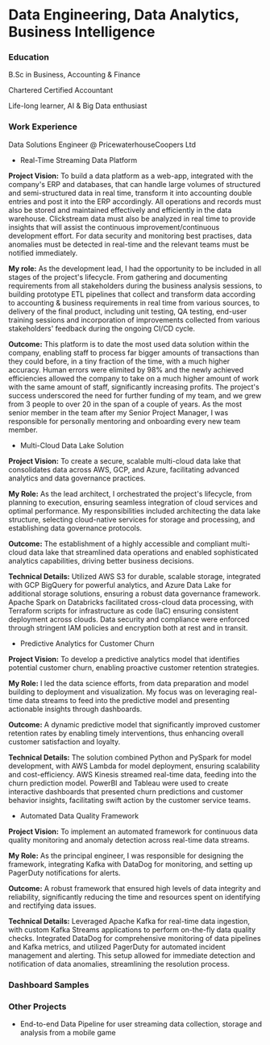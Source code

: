 # Data Engineering, Data Analytics, Business Intelligence

### Education
B.Sc in Business, Accounting & Finance

Chartered Certified Accountant

Life-long learner, AI & Big Data enthusiast

### Work Experience
Data Solutions Engineer @ PricewaterhouseCoopers Ltd
- Real-Time Streaming Data Platform
  
**Project Vision:** To build a data platform as a web-app, integrated with the company's ERP and databases, that can handle large volumes of structured and semi-structured data in real time, transform it into accounting double entries and post it into the ERP accordingly. All operations and records must also be stored and maintained effectively and efficiently in the data warehouse. Clickstream data must also be analyzed in real time to provide insights that will assist the continuous improvement/continuous development effort. For data security and monitoring best practises, data anomalies must be detected in real-time and the relevant teams must be notified immediately.

**My role:** As the development lead, I had the opportunity to be included in all stages of the project's lifecycle. From gathering and documenting requirements from all stakeholders during the business analysis sessions, to building prototype ETL pipelines that collect and transform data according to accounting & business requirements in real time from various sources, to delivery of the final product, including unit testing, QA testing, end-user training sessions and incorporation of improvements collected from various stakeholders' feedback during the ongoing CI/CD cycle.

**Outcome:** This platform is to date the most used data solution within the company, enabling staff to process far bigger amounts of transactions than they could before, in a tiny fraction of the time, with a much higher accuracy. Human errors were elimited by 98% and the newly achieved efficiencies allowed the company to take on a much higher amount of work with the same amount of staff, significantly increasing profits. The project's success underscored the need for further funding of my team, and we grew from 3 people to over 20 in the span of a couple of years. As the most senior member in the team after my Senior Project Manager, I was responsible for personally mentoring and onboarding every new team member.


- Multi-Cloud Data Lake Solution
  
**Project Vision:** To create a secure, scalable multi-cloud data lake that consolidates data across AWS, GCP, and Azure, facilitating advanced analytics and data governance practices.

**My Role:** As the lead architect, I orchestrated the project's lifecycle, from planning to execution, ensuring seamless integration of cloud services and optimal performance. My responsibilities included architecting the data lake structure, selecting cloud-native services for storage and processing, and establishing data governance protocols.

**Outcome:** The establishment of a highly accessible and compliant multi-cloud data lake that streamlined data operations and enabled sophisticated analytics capabilities, driving better business decisions.

**Technical Details:** Utilized AWS S3 for durable, scalable storage, integrated with GCP BigQuery for powerful analytics, and Azure Data Lake for additional storage solutions, ensuring a robust data governance framework. Apache Spark on Databricks facilitated cross-cloud data processing, with Terraform scripts for infrastructure as code (IaC) ensuring consistent deployment across clouds. Data security and compliance were enforced through stringent IAM policies and encryption both at rest and in transit.

- Predictive Analytics for Customer Churn

**Project Vision:** To develop a predictive analytics model that identifies potential customer churn, enabling proactive customer retention strategies.

**My Role:** I led the data science efforts, from data preparation and model building to deployment and visualization. My focus was on leveraging real-time data streams to feed into the predictive model and presenting actionable insights through dashboards.

**Outcome:** A dynamic predictive model that significantly improved customer retention rates by enabling timely interventions, thus enhancing overall customer satisfaction and loyalty.

**Technical Details:** The solution combined Python and PySpark for model development, with AWS Lambda for model deployment, ensuring scalability and cost-efficiency. AWS Kinesis streamed real-time data, feeding into the churn prediction model. PowerBI and Tableau were used to create interactive dashboards that presented churn predictions and customer behavior insights, facilitating swift action by the customer service teams.

- Automated Data Quality Framework

**Project Vision:** To implement an automated framework for continuous data quality monitoring and anomaly detection across real-time data streams.

**My Role:** As the principal engineer, I was responsible for designing the framework, integrating Kafka with DataDog for monitoring, and setting up PagerDuty notifications for alerts.

**Outcome:** A robust framework that ensured high levels of data integrity and reliability, significantly reducing the time and resources spent on identifying and rectifying data issues.

**Technical Details:** Leveraged Apache Kafka for real-time data ingestion, with custom Kafka Streams applications to perform on-the-fly data quality checks. Integrated DataDog for comprehensive monitoring of data pipelines and Kafka metrics, and utilized PagerDuty for automated incident management and alerting. This setup allowed for immediate detection and notification of data anomalies, streamlining the resolution process.

### Dashboard Samples

### Other Projects

- End-to-end Data Pipeline for user streaming data collection, storage and analysis from a mobile game
